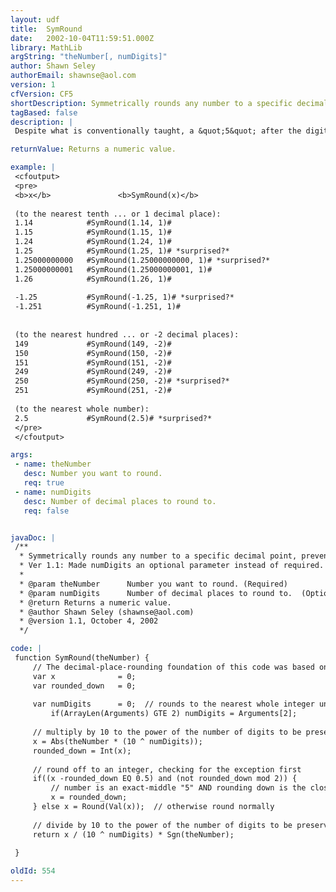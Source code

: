 ```yaml
---
layout: udf
title:  SymRound
date:   2002-10-04T11:59:51.000Z
library: MathLib
argString: "theNumber[, numDigits]"
author: Shawn Seley
authorEmail: shawnse@aol.com
version: 1
cfVersion: CF5
shortDescription: Symmetrically rounds any number to a specific decimal point, preventing a common &quot;rounding bias&quot; from skewing results.
tagBased: false
description: |
 Despite what is conventionally taught, a &quot;5&quot; after the digit to be rounded should not always be rounded up. Five is the exact middle of the digits that are rounded (the digit &quot;0&quot; is not rounded, but just truncated), and thus should only be rounded up half of the time. Non-zero digits after the five mean that it is no longer in the exact middle, so most fives do correctly round up. However, a five which is at the end of the number or which is followed by only zeros should round to the closest *even* number (and thus rounded down half of the time).

returnValue: Returns a numeric value.

example: |
 <cfoutput>
 <pre>
 <b>x</b>               <b>SymRound(x)</b>
 
 (to the nearest tenth ... or 1 decimal place):
 1.14            #SymRound(1.14, 1)#
 1.15            #SymRound(1.15, 1)#
 1.24            #SymRound(1.24, 1)#
 1.25            #SymRound(1.25, 1)# *surprised?*
 1.25000000000   #SymRound(1.25000000000, 1)# *surprised?*
 1.25000000001   #SymRound(1.25000000001, 1)#
 1.26            #SymRound(1.26, 1)#
 
 -1.25           #SymRound(-1.25, 1)# *surprised?*
 -1.251          #SymRound(-1.251, 1)#
 
 
 (to the nearest hundred ... or -2 decimal places):
 149             #SymRound(149, -2)#
 150             #SymRound(150, -2)#
 151             #SymRound(151, -2)#
 249             #SymRound(249, -2)#
 250             #SymRound(250, -2)# *surprised?*
 251             #SymRound(251, -2)#
 
 (to the nearest whole number):
 2.5             #SymRound(2.5)# *surprised?*
 </pre>
 </cfoutput>

args:
 - name: theNumber
   desc: Number you want to round.
   req: true
 - name: numDigits
   desc: Number of decimal places to round to. 
   req: false


javaDoc: |
 /**
  * Symmetrically rounds any number to a specific decimal point, preventing a common &quot;rounding bias&quot; from skewing results.
  * Ver 1.1: Made numDigits an optional parameter instead of required.
  * 
  * @param theNumber      Number you want to round. (Required)
  * @param numDigits      Number of decimal places to round to.  (Optional)
  * @return Returns a numeric value. 
  * @author Shawn Seley (shawnse@aol.com) 
  * @version 1.1, October 4, 2002 
  */

code: |
 function SymRound(theNumber) {
     // The decimal-place-rounding foundation of this code was based on Sierra Bufe's (sierra@brighterfusion.com) RoundIt().
     var x              = 0;
     var rounded_down   = 0;
 
     var numDigits      = 0;  // rounds to the nearest whole integer unless a decimal place is specified
         if(ArrayLen(Arguments) GTE 2) numDigits = Arguments[2];
 
     // multiply by 10 to the power of the number of digits to be preserved, and remove its sign
     x = Abs(theNumber * (10 ^ numDigits));
     rounded_down = Int(x);
 
     // round off to an integer, checking for the exception first
     if((x -rounded_down EQ 0.5) and (not rounded_down mod 2)) {
         // number is an exact-middle "5" AND rounding down is the closest *even* result
         x = rounded_down;
     } else x = Round(Val(x));  // otherwise round normally
 
     // divide by 10 to the power of the number of digits to be preserved, and restore the number's sign
     return x / (10 ^ numDigits) * Sgn(theNumber);
 
 }

oldId: 554
---
```


